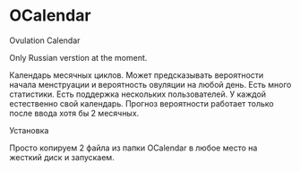 # OCalendar

Ovulation Calendar

Only Russian verstion at the moment.

Календарь месячных циклов. Может предсказывать вероятности начала менструации и вероятность овуляции на любой день. Есть много статистики. Есть поддержка нескольких пользователей. У каждой естественно свой календарь. Прогноз вероятности работает только после ввода хотя бы 2 месячных.


Установка

Просто копируем 2 файла из папки OCalendar в любое место на жесткий диск и запускаем.
